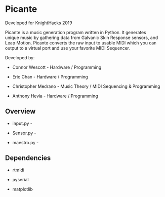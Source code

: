 # Picante
Developed for KnightHacks 2019

Picante is a music generation program written in Python. It generates unique music by gathering data from Galvanic Skin Response sensors, and Leap Motion. Picante converts the raw input to usable MIDI which you can output to a virtual port and use your favorite MIDI Sequencer.

Developed by:

* Connor Wescott - Hardware / Programming

* Eric Chan - Hardware / Programming

* Christopher Medrano - Music Theory / MIDI Sequencing & Programming

* Anthony Hevia - Hardware / Programming



## Overview

* input.py -

* Sensor.py -

* maestro.py - 



## Dependencies 

* rtmidi

* pyserial

* matplotlib
